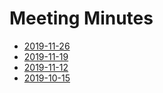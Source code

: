 # Meeting Minutes

* [2019-11-26](2019-11-26.md)
* [2019-11-19](2019-11-19.md)
* [2019-11-12](2019-11-12.md)
* [2019-10-15](2019-10-15.md)
